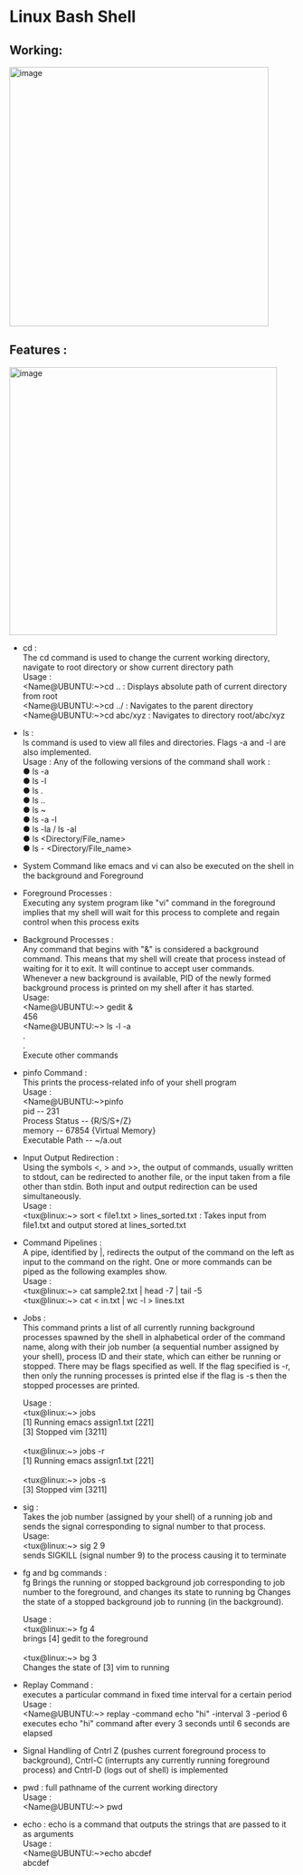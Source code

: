 # Linux Bash Shell

## Working:

<img width="458" alt="image" src="https://github.com/aryamaan-roy/Linux-Bash-Shell/assets/67855588/813a1dd0-ba6d-4722-91cc-76eaedd3e42b">

## Features :

<img width="473" alt="image" src="https://github.com/aryamaan-roy/Linux-Bash-Shell/assets/67855588/9e72f6ed-8bc1-45f6-80df-6f73d1d4c680">


- cd :<br> The cd command is used to change the current working directory, navigate to root directory or show current directory path<br>
Usage :<br>
<Name@UBUNTU:\~>cd .. : Displays absolute path of current directory from root<br>
<Name@UBUNTU:\~>cd ../ : Navigates to the parent directory<br>
<Name@UBUNTU:\~>cd abc/xyz : Navigates to directory root/abc/xyz<br>
- ls :<br> ls command is used to view all files and directories. Flags -a and -l are also implemented.<br>
Usage :
Any of the following versions of the command shall work :<br>
● ls -a <br>
● ls -l<br>
● ls .<br>
● ls ..<br>
● ls ~<br>
● ls -a -l<br>
● ls -la / ls -al<br>
● ls <Directory/File_name><br>
● ls -<flags> <Directory/File_name><br>
- System Command like emacs and vi can also be executed on the shell in the background and Foreground<br>
- Foreground Processes :<br>
Executing any system program like "vi" command in the foreground implies
that my shell will wait for this process to complete and regain control when this process
exits<br>
- Background Processes :<br>
Any command that begins with "&" is considered a background command. This means that my shell will create
that process instead of waiting for it to exit. It will continue to accept user commands. Whenever a new background is available,
PID of the newly formed background process is printed on my shell after it has started.<br>
Usage:<br>
<Name@UBUNTU:\~> gedit &<br>
456<br>
<Name@UBUNTU:\~> ls -l -a<br>
.<br>
.<br>
Execute other commands<br>
- pinfo Command :<br>
This prints the process-related info of your shell program<br>
Usage :<br>
<Name@UBUNTU:\~>pinfo<br>
pid -- 231<br>
Process Status -- {R/S/S+/Z}<br>
memory -- 67854 {Virtual Memory}<br>
Executable Path -- ~/a.out<br>
- Input Output Redirection :<br>
Using the symbols <, > and >>, the output of commands, usually written to stdout, can be redirected to another file, or the input taken from a file other than stdin. Both
input and output redirection can be used simultaneously.<br>
Usage :<br>
<tux@linux:~> sort < file1.txt > lines_sorted.txt : Takes input from file1.txt and output stored at lines_sorted.txt<br>
- Command Pipelines :<br>
A pipe, identified by |, redirects the output of the command on the left as input to the command on the right. One or more commands can be piped as the following
examples show.<br>
Usage :<br>
<tux@linux:\~> cat sample2.txt | head -7 | tail -5<br>
<tux@linux:\~> cat < in.txt | wc -l > lines.txt<br>
- Jobs :<br>
This command prints a list of all currently running background processes spawned by the shell in alphabetical order of the command name, along with
their job number (a sequential number assigned by your shell), process ID and their state, which can either be running or stopped. There may be flags specified
as well. If the flag specified is -r, then only the running processes is printed else if the flag is -s then the stopped processes are printed.<br>
    
    Usage :<br>
    <tux@linux:\~> jobs<br>
    [1] Running emacs assign1.txt [221]<br>
    [3] Stopped vim [3211]<br>
    <br>
    <tux@linux:\~> jobs -r<br>
    [1] Running emacs assign1.txt [221]<br>
    <br>
    <tux@linux:\~> jobs -s<br>
    [3] Stopped vim [3211]<br>
    
- sig :<br>
Takes the job number (assigned by your shell) of a running job and sends the signal corresponding to signal number to that process.<br>
Usage:<br>
<tux@linux:~> sig 2 9<br>
sends SIGKILL (signal number 9) to the process causing it to terminate<br>
- fg and bg commands :<br>
fg Brings the running or stopped background job corresponding to job number to the foreground, and changes its state to running
bg Changes the state of a stopped background job to running (in the background).<br>
    
    Usage :<br>
    <tux@linux:\~> fg 4<br>
    brings [4] gedit to the foreground<br>
    <br>
    <tux@linux:\~> bg 3<br>
    Changes the state of [3] vim to running<br>
    
- Replay Command :<br>
executes a particular command in fixed time interval for a certain period<br>
Usage :<br>
<Name@UBUNTU:\~> replay -command echo "hi" -interval 3 -period 6<br>
executes echo "hi" command after every 3 seconds until 6 seconds are elapsed<br>
- Signal Handling of Cntrl Z (pushes current foreground process to background), Cntrl-C (interrupts any currently running foreground process)
and Cntrl-D (logs out of shell) is implemented<br>
- pwd : full pathname of the current working directory<br>
Usage :<br>
<Name@UBUNTU:~> pwd<br>
- echo : echo is a command that outputs the strings that are passed to it as arguments<br>
Usage :<br>
<Name@UBUNTU:~>echo abcdef<br>
abcdef<br>
